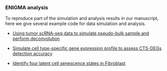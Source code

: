 ### ENIGMA analysis
To reproduce part of the simulation and analysis results in our manuscript, here we give several example code for data simulation and analysis.

* [Using tumor scRNA-seq data to simulate pseudo-bulk sample and perform deconvolution](https://github.com/WWXkenmo/ENIGMA/blob/main/ENIGMA_analysis/Simulation%20(scRNA-seq).R)

* [Simulate cell type-specific gene expression profile to assess CTS-DEGs detection accuracy](https://github.com/WWXkenmo/ENIGMA/blob/main/ENIGMA_analysis/Simulation%20(DEG).R)

* [Identify four latent cell senescence states in Fibroblast](https://github.com/WWXkenmo/ENIGMA/blob/main/ENIGMA_analysis/latentCellState.R)

